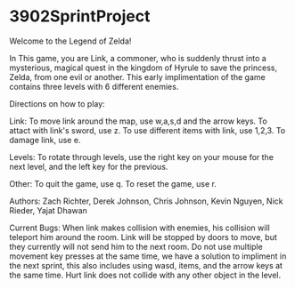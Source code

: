 # 3902SprintProject
Welcome to the Legend of Zelda!

In This game, you are Link, a commoner, who is suddenly thrust into a mysterious, magical quest in the kingdom of Hyrule to save the princess, Zelda, from one evil or another.
This early implimentation of the game contains three levels with 6 different enemies.

Directions on how to play:

Link:
To move link around the map, use w,a,s,d and the arrow keys.
To attact with link's sword, use z.
To use different items with link, use 1,2,3.
To damage link, use e.

Levels:
To rotate through levels, use the right key on your mouse for the next level, and the left key for the previous.

Other:
To quit the game, use q.
To reset the game, use r.

Authors: Zach Richter, Derek Johnson, Chris Johnson, Kevin Nguyen, Nick Rieder, Yajat Dhawan

Current Bugs:
When link makes collision with enemies, his collision will teleport him around the room.
Link will be stopped by doors to move, but they currently will not send him to the next room.
Do not use multiple movement key presses at the same time, we have a solution to impliment in the next sprint, this also includes using wasd, items, and the arrow keys at the same time.
Hurt link does not collide with any other object in the level.
